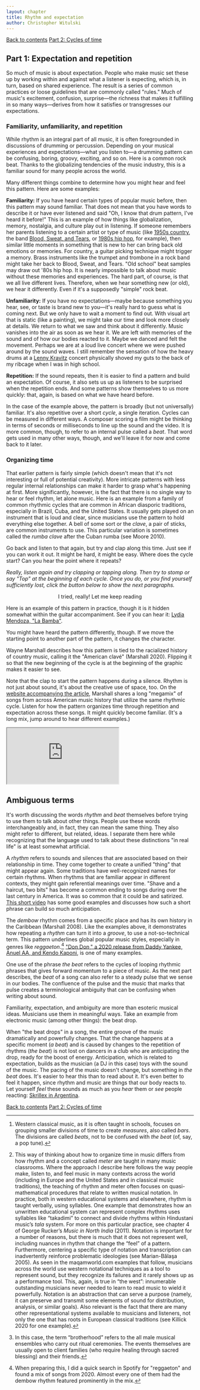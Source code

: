 ```yaml
---
layout: chapter
title: Rhythm and expectation
author: Christopher Witulski
---
```

<link rel="stylesheet" href="rhythm-styles.css" />

<a href="index.html" class="btn">Back to contents</a> <a href="part2.html" class="btn">Part 2: Cycles of time</a>

## Part 1: Expectation and repetition

So much of music is about expectation. People who make music set these up by working within and against what a listener is expecting, which is, in turn, based on shared experience. The result is a series of common practices or loose guidelines that are commonly called "rules." Much of music's excitement, confusion, surprise—the richness that makes it fulfilling in so many ways—derives from how it satisfies or transgresses our expectations.

### Familiarity, unfamiliarity, and repetition

While rhythm is an integral part of all music, it is often foregrounded in discussions of drumming or percussion. Depending on your musical experiences and expectations—what you listen to—a drumming pattern can be confusing, boring, groovy, exciting, and so on. Here is a common rock beat. Thanks to the globalizing tendencies of the music industry, this is a familiar sound for many people across the world.

<div id="example1" class="example"></div>

Many different things combine to determine how you might hear and feel this pattern. Here are some examples:

**Familiarity:** If you have heard certain types of popular music before, then this pattern may sound familiar. That does not mean that you have words to describe it or have ever listened and said "Oh, I know that drum pattern, I've heard it before!" This is an example of how things like globalization, memory, nostalgia, and culture play out in listening. If someone remembers her parents listening to a certain artist or type of music (like [1950s country](https://www.youtube.com/watch?v=bjCoKslQOEs), the band [Blood, Sweat, and Tears](https://www.youtube.com/watch?v=P5jNJd7HRVU), or [1980s hip hop](https://www.youtube.com/watch?v=nyYqkRv0D5g), for example), then similar little moments in something that is new to her can bring back old emotions or memories. For country, a guitar picking technique might trigger a memory. Brass instruments like the trumpet and trombone in a rock band might take her back to Blood, Sweat, and Tears. "Old school" beat samples may draw out '80s hip hop. It is nearly impossible to talk about music without these memories and experiences. The hard part, of course, is that we all live different lives. Therefore, when we hear something new (or old), we hear it differently. Even if it's a supposedly "simple" rock beat.

**Unfamiliarity:** If you have no expectations—maybe because something you hear, see, or taste is brand new to you—it's really hard to guess what is coming next. But we only have to wait a moment to find out. With visual art that is static (like a painting), we might take our time and look more closely at details. We return to what we saw and think about it differently. Music vanishes into the air as soon as we hear it. We are left with memories of the sound and of how our bodies reacted to it. Maybe we danced and felt the movement. Perhaps we are at a loud live concert where we were pushed around by the sound waves. I still remember the sensation of how the heavy drums at a [Lenny Kravitz](https://www.youtube.com/watch?v=8LhCd1W2V0Q) concert physically shoved my guts to the back of my ribcage when I was in high school.

**Repetition:** If the sound repeats, then it is easier to find a pattern and build an expectation. Of course, it also sets us up as listeners to be surprised when the repetition ends. And some patterns show themselves to us more quickly: that, again, is based on what we have heard before.

In the case of the example above, the pattern is broadly (but not universally) familiar. It's also repetitive over a short *cycle*, a single iteration. Cycles can be measured in different ways. A composer scoring a film might be thinking in terms of seconds or milliseconds to line up the sound and the video. It is more common, though, to refer to an internal pulse called a *beat*. That word gets used in many other ways, though, and we'll leave it for now and come back to it later.

### Organizing time

That earlier pattern is fairly simple (which doesn't mean that it's not interesting or full of potential creativity). More intricate patterns with less regular internal relationships can make it harder to grasp what's happening at first. More significantly, however, is the fact that there is no single way to hear or feel rhythm, let alone music. Here is an example from a family of common rhythmic cycles that are common in African diasporic traditions, especially in Brazil, Cuba, and the United States. It usually gets played on an instrument that is loud and clear, since musicians use the pattern to hold everything else together. A bell of some sort or the *clave*, a pair of sticks, are common instruments to use. This particular variation is sometimes called the *rumba clave* after the Cuban rumba (see Moore 2010).

<div id="example2" class="example"></div>

Go back and listen to that again, but try and clap along this time. Just see if you can work it out. It might be hard, it might be easy. Where does the cycle start? Can you hear the point where it repeats?

*Really, listen again and try clapping or tapping along. Then try to stomp or say "Top" at the beginning of each cycle. Once you do, or you find yourself sufficiently lost, click the button below to show the next paragraphs.*

<center><div id="showMoreButton" class="btn">I tried, really! Let me keep reading</div></center>

<div id="part1-second-half" class="hidden">

<div id="example3" class="example"></div>

<p>Here is an example of this pattern in practice, though it is it hidden somewhat within the guitar accompaniment. See if you can hear it: <a href="https://folkways.si.edu/lydia-mendoza/la-bamba-rumba/latin-world/music/track/smithsonian">Lydia Mendoza, "La Bamba"</a>.</p>

<p>You might have heard the pattern differently, though. If we move the starting point to another part of the pattern, it changes the character.</p>

<div id="example4" class="example"></div>

<p>Wayne Marshall describes how this pattern is tied to the racialized history of country music, calling it the "American clavé" (Marshall 2020). Flipping it so that the new beginning of the cycle is at the beginning of the graphic makes it easier to see.</p>

<div id="example5" class="example"></div>

<p>Note that the clap to start the pattern happens during a silence. Rhythm is not just about sound, it's about the creative use of space, too. On the <a href="http://wayneandwax.com/?page_id=9315&fbclid=IwAR02xUOhjtC4fw-E6LOTQzcakI4o2IgKlkHmodg5FAbcr3X7qLmz-wS9FXk">website accompanying the article</a>, Marshall shares a long "megamix" of songs from across American music history that utilize the same rhythmic cycle. Listen for how the pattern organizes time through repetition and expectation across these songs. It might quickly become familiar. (It's a long mix, jump around to hear different examples.)</p>

<iframe class="video-embed" src="https://drive.google.com/file/d/1LV177F0CTZGurJgswEOTURaUlxATigMy/preview"></iframe>

<h2>Ambiguous terms</h2>

<p>It's worth discussing the words <em>rhythm</em> and <em>beat</em> themselves before trying to use them to talk about other things. People use these words interchangeably and, in fact, they can mean the same thing. They also might refer to different, but related, ideas. I separate them here while recognizing that the language used to talk about these distinctions "in real life" is at least somewhat artificial.</p>

<p>A <em>rhythm</em> refers to sounds and silences that are associated based on their relationship in time. They come together to create a unified "thing" that might appear again. Some traditions have well-recognized names for certain rhythms. When rhythms that are familiar appear in different contexts, they might gain referential meanings over time. "Shave and a haircut, two bits" has become a common ending to songs during over the last century in America. It was so common that it could be and satirized. <a href="https://www.youtube.com/embed/4W3cPSntmBk">This short video</a> has some good examples and discusses how such a short phrase can build so much anticipation.</p>

<p>The <em>dembow</em> rhythm comes from a specific place and has its own history in the Caribbean (Marshall 2008). Like the examples above, it demonstrates how repeating a <em>rhythm</em> can turn it into a <em>groove</em>, to use a not-so-technical term. This pattern underlines global popular music styles, especially in genres like <em>reggaeton</em>.<a href="#fn4" class="footnote-ref" id="fnref4" role="doc-noteref"><sup>4</sup></a> <a href="https://youtu.be/bZMPz5lzb2U">"Don Don," a 2020 release from Daddy Yankee, Anuel AA, and Kendo Kaponi</a>, is one of many examples.</p>


<div id="example6" class="example"></div>

<p>One use of the phrase <em>the beat</em> refers to the cycles of looping rhythmic phrases that gives forward momentum to a piece of music. As the next part describes, the <em>beat</em> of a song can also refer to a steady pulse that we sense in our bodies. The confluence of the pulse and the music that marks that pulse creates a terminological ambiguity that can be confusing when writing about sound.</p>

<p>Familiarity, expectation, and ambiguity are more than esoteric musical ideas. Musicians use them in meaningful ways. Take an example from electronic music (among other things): the beat drop.</p>

<p>When "the beat drops" in a song, the entire groove of the music dramatically and powerfully changes. That the change happens at a specific moment (<em>a beat</em>) and is caused by changes to the repetition of rhythms (<em>the beat</em>) is not lost on dancers in a club who are anticipating the drop, ready for the boost of energy. Anticipation, which is related to expectation, builds as the musician (a DJ in this case) toys with the sound of the music. The pacing of the music doesn't change, but something in <em>the beat</em> does. It's easier to hear this than to read about it. It's even better to feel it happen, since rhythm and music are things that our body reacts to. Let yourself <em>feel</em> these sounds as much as you <em>hear</em> them or <em>see</em> people reacting: <a href="https://www.youtube.com/embed/nx8bGoNkvSI">Skrillex in Argentina</a>.</p>

</div>

<a href="index.html" class="btn">Back to contents</a> <a href="part2.html" class="btn">Part 2: Cycles of time</a>

<section class="footnotes" role="doc-endnotes">
<hr />
<ol>
<li id="fn1" role="doc-endnote"><p>Western classical music, as it is often taught in schools, focuses on grouping smaller divisions of time to create <em>measures</em>, also called <em>bars</em>. The divisions are called <em>beats</em>, not to be confused with <em>the beat</em> (of, say, a pop tune).<a href="#fnref1" class="footnote-back" role="doc-backlink">↩</a></p></li>
<li id="fn2" role="doc-endnote"><p>This way of thinking about how to organize time in music differs from how rhythm and a concept called <em>meter</em> are taught in many music classrooms. Where the approach I describe here follows the way people make, listen to, and feel music in many contexts across the world (including in Europe and the United States and in classical music traditions), the teaching of rhythm and meter often focuses on quasi-mathematical procedures that relate to written musical notation. In practice, both in western educational systems and elsewhere, rhythm is taught verbally, using syllables. One example that demonstrates how an unwritten educational system can represent complex rhythms uses syllables like “takadimi” to connect and divide rhythms within Hindustani music’s <em>tala</em> system. For more on this particular practice, see chapter 4 of George Rucker’s <em>Music in North India</em> (2011). Notation is important for a number of reasons, but there is much that it does not represent well, including nuances in rhythm that change the “feel” of a pattern. Furthermore, centering a specific type of notation and transcription can inadvertently reinforce problematic ideologies (see Marian-Bălaşa 2005). As seen in the maqamworld.com examples that follow, musicians across the world use western notational techniques as a tool to represent sound, but they recognize its failures and it rarely shows up as a performance tool. This, again, is true in “the west”: innumerable outstanding musicians never needed to learn to read music to wield it powerfully. Notation is an abstraction that can serve a purpose (namely, it can preserve and transmit some elements of sound for distribution, analysis, or similar goals). Also relevant is the fact that there are many other representational systems available to musicians and listeners, not only the one that has roots in European classical traditions (see Killick 2020 for one example).<a href="#fnref2" class="footnote-back" role="doc-backlink">↩</a></p></li>
<li id="fn3" role="doc-endnote"><p>In this case, the term “brotherhood” refers to the all male musical ensembles who carry out ritual ceremonies. The events themselves are usually open to client families (who require healing through sacred blessing) and their friends.<a href="#fnref3" class="footnote-back" role="doc-backlink">↩</a></p></li>
<li id="fn4" role="doc-endnote"><p>When preparing this, I did a quick search in Spotify for "reggaeton" and found a mix of songs from 2020. Almost every one of them had the dembow rhythm featured prominently in the mix.<a href="#fnref4" class="footnote-back" role="doc-backlink">↩</a></p></li>
</ol>
</section>

<script src="main.js"></script>
<script data-goatcounter="https://witulski.goatcounter.com/count" async src="//gc.zgo.at/count.js"></script>


